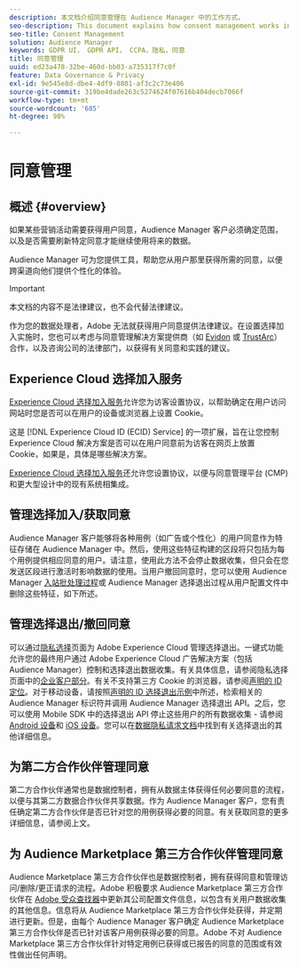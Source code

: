 ```yaml
---
description: 本文档介绍同意管理在 Audience Manager 中的工作方式。
seo-description: This document explains how consent management works in Audience Manager.
seo-title: Consent Management
solution: Audience Manager
keywords: GDPR UI， GDPR API， CCPA，隐私，同意
title: 同意管理
uuid: ed23a478-32be-460d-bb03-a735317f7c0f
feature: Data Governance & Privacy
exl-id: 9e545e8d-dbe4-4df9-8801-af3c2c73e406
source-git-commit: 319be4dade263c5274624f07616b404decb7066f
workflow-type: tm+mt
source-wordcount: '685'
ht-degree: 98%

---
```


# 同意管理

## 概述 {#overview}

如果某些营销活动需要获得用户同意，Audience Manager 客户必须确定范围，以及是否需要刷新特定同意才能继续使用将来的数据。

Audience Manager 可为您提供工具，帮助您从用户那里获得所需的同意，以便跨渠道向他们提供个性化的体验。

>[!IMPORTANT]
>
> 本文档的内容不是法律建议，也不会代替法律建议。
>
> 作为您的数据处理者，Adobe 无法就获得用户同意提供法律建议。在设置选择加入实施时，您也可以考虑与同意管理解决方案提供商（如 [Evidon](https://theblog.adobe.com/evidon-builds-gdpr-universal-consent-integration-with-launch-by-adobe/) 或 [TrustArc](https://theblog.adobe.com/trustarc-builds-consent-integration-launch-adobe/)）合作，以及咨询公司的法律部门，以获得有关同意和实践的建议。

## Experience Cloud 选择加入服务

[Experience Cloud 选择加入服务](https://experienceleague.adobe.com/docs/id-service/using/implementation/opt-in-service/optin-overview.html?lang=zh-Hans)允许您为访客设置协议，以帮助确定在用户访问网站时您是否可以在用户的设备或浏览器上设置 Cookie。

这是 [!DNL Experience Cloud ID (ECID) Service] 的一项扩展，旨在让您控制 Experience Cloud 解决方案是否可以在用户同意前为访客在网页上放置 Cookie，如果是，具体是哪些解决方案。

[Experience Cloud 选择加入服务](https://experienceleague.adobe.com/docs/id-service/using/implementation/opt-in-service/optin-overview.html?lang=zh-Hans)还允许您设置协议，以便与同意管理平台 (CMP) 和更大型设计中的现有系统相集成。

## 管理选择加入/获取同意

Audience Manager 客户能够将各种用例（如广告或个性化）的用户同意作为特征存储在 Audience Manager 中。然后，使用这些特征构建的区段将只包括为每个用例提供相应同意的用户。请注意，使用此方法不会停止数据收集，但只会在您发送区段进行激活时影响数据的使用。当用户撤回同意时，您可以使用 Audience Manager [入站批处理过程](../../integration/sending-audience-data/batch-data-transfer-explained/inbound-file-contents.md)或 Audience Manager 选择退出过程从用户配置文件中删除这些特征，如下所述。

## 管理选择退出/撤回同意

可以通过[隐私选择](https://www.adobe.com/cn/privacy/opt-out.html#customeruse)页面为 Adobe Experience Cloud 管理选择退出。一键式功能允许您的最终用户通过 Adobe Experience Cloud 广告解决方案（包括 Audience Manager）控制和选择退出数据收集。有关具体信息，请参阅隐私选择页面中的[企业客户部分](https://www.adobe.com/cn/privacy/opt-out.html#customeruse)。有关不支持第三方 Cookie 的浏览器，请参阅[声明的 ID 定位](../../features/declared-ids.md#declared-id-targeting)。对于移动设备，请按照[声明的 ID 选择退出示例](../../features/declared-ids.md#opt-out-examples)中所述，检索相关的 Audience Manager 标识符并调用 Audience Manager 选择退出 API。之后，您可以使用 Mobile SDK 中的选择退出 API 停止这些用户的所有数据收集 - 请参阅 [Android 设备](https://experienceleague.adobe.com/docs/mobile-services/android/gdpr-privacy-android/privacy.html?lang=zh-Hans)和 [iOS 设备](https://experienceleague.adobe.com/docs/mobile-services/ios/privacy-gdpr-ios/privacy.html?lang=zh-Hans)。您可以在[数据隐私请求文档](../../overview/data-security-and-privacy/data-privacy-requests.md)中找到有关选择退出的其他详细信息。

## 为第二方合作伙伴管理同意

第二方合作伙伴通常也是数据控制者，拥有从数据主体获得任何必要同意的流程，以便与其第二方数据合作伙伴共享数据。作为 Audience Manager 客户，您有责任确定第二方合作伙伴是否已针对您的用例获得必要的同意。有关获取同意的更多详细信息，请参阅上文。

## 为 Audience Marketplace 第三方合作伙伴管理同意

Audience Marketplace 第三方合作伙伴也是数据控制者，拥有获得同意和管理访问/删除/更正请求的流程。Adobe 积极要求 Audience Marketplace 第三方合作伙伴在 [Adobe 受众查找器](https://www.adobe-audience-finder.com/)中更新其公司配置文件信息，以包含有关用户数据收集的其他信息。信息将从 Audience Marketplace 第三方合作伙伴处获得，并定期进行更新。但是，由每个 Audience Manager 客户确定 Audience Marketplace 第三方合作伙伴是否已针对该客户用例获得必要的同意。Adobe 不对 Audience Marketplace 第三方合作伙伴针对特定用例已获得或已报告的同意的范围或有效性做出任何声明。
